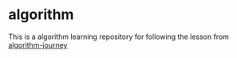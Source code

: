 # algorithm
This is a algorithm learning repository for following the lesson from <a href="https://github.com/algorithmzuo/algorithm-journey">algorithm-journey</a>
